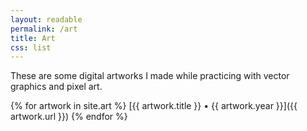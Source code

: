 ```yaml
---
layout: readable
permalink: /art
title: Art
css: list
---
```

These are some digital artworks I made while practicing with vector graphics and pixel art.

{% for artwork in site.art %}
[{{ artwork.title }} • {{ artwork.year }}]({{ artwork.url }})
{% endfor %}
